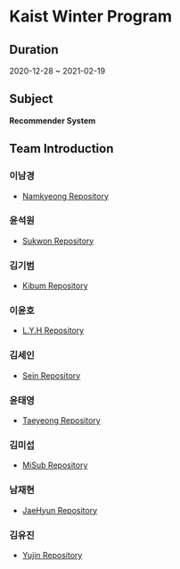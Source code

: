 # **Kaist Winter Program**  
## Duration  
2020-12-28 ~ 2021-02-19  
## Subject  
**Recommender System**  
## Team Introduction  
### 이남경  
* [Namkyeong Repository](https://github.com/Namkyeong/RecSys_paper)  
### 윤석원  
* [Sukwon Repository](https://github.com/SukwonYun?tab=repositories)  
### 김기범  
* [Kibum Repository](https://github.com/rlqja1107/Kaist_Recommender_System)  
### 이윤호  
* [L.Y.H Repository](https://github.com/sml0399/implementation_of_papers)  
### 김세인  
* [Sein Repository]()  
### 윤태영  
* [Taeyeong Repository](https://github.com/dbsxodud-11/Recommendation)  
### 김미섭  
* [MiSub Repository]()    
### 남재현  
* [JaeHyun Repository]()  
### 김유진  
* [Yujin Repository]()  

